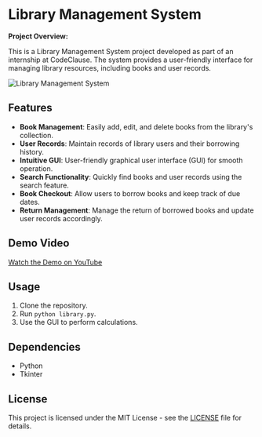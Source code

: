 # Library Management System

**Project Overview:**

This is a Library Management System project developed as part of an internship at CodeClause. The system provides a user-friendly interface for managing library resources, including books and user records.

![Library Management System](library_system_screenshot.png)

## Features

- **Book Management**: Easily add, edit, and delete books from the library's collection.
- **User Records**: Maintain records of library users and their borrowing history.
- **Intuitive GUI**: User-friendly graphical user interface (GUI) for smooth operation.
- **Search Functionality**: Quickly find books and user records using the search feature.
- **Book Checkout**: Allow users to borrow books and keep track of due dates.
- **Return Management**: Manage the return of borrowed books and update user records accordingly.

## Demo Video

[Watch the Demo on YouTube](https://www.youtube.com/watch?v=YOUR_VIDEO_ID)

## Usage

1. Clone the repository.
2. Run `python library.py`.
3. Use the GUI to perform calculations.

## Dependencies

- Python
- Tkinter

## License

This project is licensed under the MIT License - see the [LICENSE](LICENSE) file for details.

